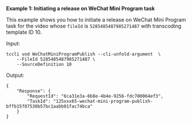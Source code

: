 **Example 1: Initiating a release on WeChat Mini Program task**

This example shows you how to initiate a release on WeChat Mini Program task for the video whose `fileId` is `5285485487985271487` with transcoding template ID 10.

Input: 

```
tccli vod WeChatMiniProgramPublish --cli-unfold-argument  \
    --FileId 5285485487985271487 \
    --SourceDefinition 10
```

Output: 
```
{
    "Response": {
        "RequestId": "6ca31e3a-6b8e-4b4e-9256-fdc700064ef3",
        "TaskId": "125xxx65-wechat-mini-program-publish-bffb15f07530b57bc1aabb01fac74bca"
    }
}
```

